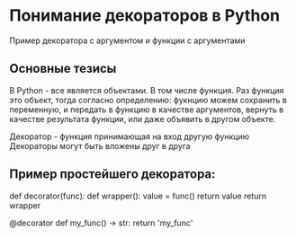 # Понимание декораторов в Python

Пример декоратора с аргументом и функции с аргументами


## Основные тезисы
В Python - все является объектами. В том числе функция.
Раз функция это объект, тогда согласно определению:
  фукнцию можем сохранить в переменную, и передать в функцию в качестве аргументов,
  вернуть в качестве результата функции, или даже объявить в другом объекте.

Декоратор - функция принимающая на вход другую функцию
Декораторы могут быть вложены друг в друга



## Пример простейшего декоратора:

def decorator(func):
    def wrapper():
        value = func()
        return value
    return wrapper

@decorator
def my_func() -> str:
    return 'my_func'
